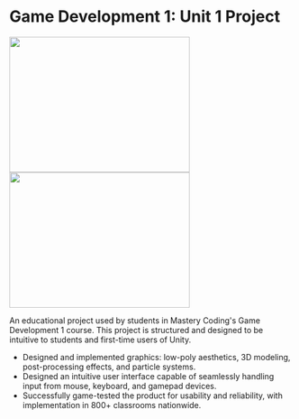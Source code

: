 # Game Development 1: Unit 1 Project

<div display=flex flexDirection=row flexGrow=1 justifyContent=center> 
  <img src="https://github.com/torbenwb/torbenwb/blob/main/assets/u1-1-1.gif" width=320 height=240/>
  <img src="https://github.com/torbenwb/torbenwb/blob/main/assets/u1-1-1.gif" width=320 height=240/>
</div>

An educational project used by students in Mastery Coding's Game Development 1 course. This project is structured and designed to be intuitive to students and first-time users of Unity.

* Designed and implemented graphics: low-poly aesthetics, 3D modeling, post-processing effects, and particle systems.
* Designed an intuitive user interface capable of seamlessly handling input from mouse, keyboard, and gamepad devices.
* Successfully game-tested the product for usability and reliability, with implementation in 800+ classrooms nationwide.

